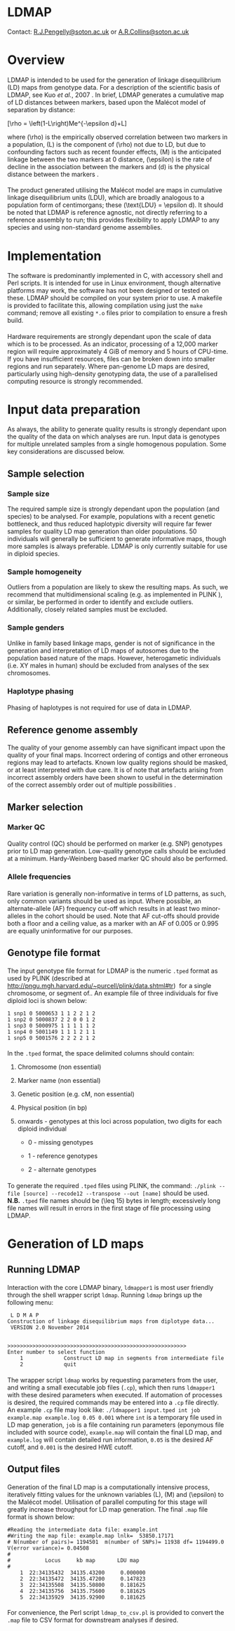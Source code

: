 # LDMAP

Contact: [R.J.Pengelly@soton.ac.uk](mailto:r.j.pengelly@soton.ac.uk) or [A.R.Collins@soton.ac.uk](mailto:a.r.collins@soton.ac.uk)

Overview
========

#### 

LDMAP is intended to be used for the generation of linkage disequilibrium (LD) maps from genotype data. For a description of the scientific basis of LDMAP, see Kuo *et al.*, 2007 . In brief, LDMAP generates a cumulative map of LD distances between markers, based upon the Mal<span>é</span>cot model of separation by distance:

\[\rho = \left(1-L\right)Me^{-\epsilon d}+L\]

where \(\rho\) is the empirically observed correlation between two markers in a population, \(L\) is the component of \(\rho\) not due to LD, but due to confounding factors such as recent founder effects, \(M\) is the anticipated linkage between the two markers at 0 distance, \(\epsilon\) is the rate of decline in the association between the markers and \(d\) is the physical distance between the markers .

#### 

The product generated utilising the Mal<span>é</span>cot model are maps in cumulative linkage disequilibrium units (LDU), which are broadly analogous to a population form of centimorgans; these \(\text{LDU} = \epsilon d\). It should be noted that LDMAP is reference agnostic, not directly referring to a reference assembly to run; this provides flexibility to apply LDMAP to any species and using non-standard genome assemblies.

Implementation
==============

#### 

The software is predominantly implemented in C, with accessory shell and Perl scripts. It is intended for use in Linux environment, though alternative platforms may work, the software has not been designed or tested on these. LDMAP should be compiled on your system prior to use. A makefile is provided to facilitate this, allowing compilation using just the `make` command; remove all existing `*.o` files prior to compilation to ensure a fresh build.

#### 

Hardware requirements are strongly dependant upon the scale of data which is to be processed. As an indicator, processing of a 12,000 marker region will require approximately 4 GiB of memory and 5 hours of CPU-time. If you have insufficient resources, files can be broken down into smaller regions and run separately. Where pan-genome LD maps are desired, particularly using high-density genotyping data, the use of a parallelised computing resource is strongly recommended.

Input data preparation
======================

#### 

As always, the ability to generate quality results is strongly dependant upon the quality of the data on which analyses are run. Input data is genotypes for multiple unrelated samples from a single homogenous population. Some key considerations are discussed below.

Sample selection
----------------

### Sample size

The required sample size is strongly dependant upon the population (and species) to be analysed. For example, populations with a recent genetic bottleneck, and thus reduced haplotypic diversity will require far fewer samples for quality LD map generation than older populations. 50 individuals will generally be sufficient to generate informative maps, though more samples is always preferable. LDMAP is only currently suitable for use in diploid species.

### Sample homogeneity

Outliers from a population are likely to skew the resulting maps. As such, we recommend that multidimensional scaling (e.g. as implemented in PLINK ), or similar, be performed in order to identify and exclude outliers. Additionally, closely related samples must be excluded.

### Sample genders

Unlike in family based linkage maps, gender is not of significance in the generation and interpretation of LD maps of autosomes due to the population based nature of the maps. However, heterogametic individuals (i.e. XY males in human) should be excluded from analyses of the sex chromosomes.

### Haplotype phasing

#### 

Phasing of haplotypes is not required for use of data in LDMAP.

Reference genome assembly
-------------------------

#### 

The quality of your genome assembly can have significant impact upon the quality of your final maps. Incorrect ordering of contigs and other erroneous regions may lead to artefacts. Known low quality regions should be masked, or at least interpreted with due care. It is of note that artefacts arising from incorrect assembly orders have been shown to useful in the determination of the correct assembly order out of multiple possibilities .

Marker selection
----------------

### Marker QC

#### 

Quality control (QC) should be performed on marker (e.g. SNP) genotypes prior to LD map generation. Low-quality genotype calls should be excluded at a minimum. Hardy-Weinberg based marker QC should also be performed.

### Allele frequencies

#### 

Rare variation is generally non-informative in terms of LD patterns, as such, only common variants should be used as input. Where possible, an alternate-allele (AF) frequency cut-off which results in at least two minor-alleles in the cohort should be used. Note that AF cut-offs should provide both a floor and a ceiling value, as a marker with an AF of 0.005 or 0.995 are equally uninformative for our purposes.

Genotype file format
--------------------

#### 

The input genotype file format for LDMAP is the numeric `.tped` format as used by PLINK (described at <http://pngu.mgh.harvard.edu/~purcell/plink/data.shtml#tr>)  for a single chromosome, or segment of.. An example file of three individuals for five diploid loci is shown below:

    1 snp1 0 5000653 1 1 2 2 1 2 
    1 snp2 0 5000837 2 2 0 0 1 2
    1 snp3 0 5000975 1 1 1 1 1 2
    1 snp4 0 5001149 1 1 1 2 1 1
    1 snp5 0 5001576 2 2 2 2 1 2

#### 

In the `.tped` format, the space delimited columns should contain:

1.  Chromosome (non essential)

2.  Marker name (non essential)

3.  Genetic position (e.g. cM, non essential)

4.  Physical position (in bp)

5.  onwards - genotypes at this loci across population, two digits for each diploid individual

    -   0 - missing genotypes

    -   1 - reference genotypes

    -   2 - alternate genotypes

#### 

To generate the required `.tped` files using PLINK, the command:
`./plink --file [source] --recode12 --transpose --out [name]`
should be used. **N.B.** `.tped` file names should be \(\leq 15\) bytes in length; excessively long file names will result in errors in the first stage of file processing using LDMAP.

Generation of LD maps
=====================

Running LDMAP
-------------

#### 

Interaction with the core LDMAP binary, `ldmapper1` is most user friendly through the shell wrapper script `ldmap`. Running `ldmap` brings up the following menu:

     L D M A P        
    Construction of linkage disequilibrium maps from diplotype data...
     VERSION 2.0 November 2014  
      
      
    >>>>>>>>>>>>>>>>>>>>>>>>>>>>>>>>>>>>>>>>>>>>>>>>>>>>>>>>>
    Enter number to select function 
        1             Construct LD map in segments from intermediate file  
        2             quit      

#### 

The wrapper script `ldmap` works by requesting parameters from the user, and writing a small executable job files (`.cp`), which then runs `ldmapper1` with these desired parameters when executed. If automation of processes is desired, the required commands may be entered into a `.cp` file directly. An example `.cp` file may look like:
`./ldmapper1 input.tped int job example.map example.log 0.05 0.001`
where `int` is a temporary file used in LD map generation, `job` is a file containing run parameters (eponymous file included with source code), `example.map` will contain the final LD map, and `example.log` will contain detailed run information, `0.05` is the desired AF cutoff, and `0.001` is the desired HWE cutoff.

Output files
------------

#### 

Generation of the final LD map is a computationally intensive process, iteratively fitting values for the unknown variables \(L\), \(M\) and \(\epsilon\) to the Mal<span>é</span>cot model. Utilisation of parallel computing for this stage will greatly increase throughput for LD map generation. The final `.map` file format is shown below:

    #Reading the intermediate data file: example.int 
    #Writing the map file: example.map lnlk=  53850.17171
    # N(number of pairs)= 1194501  m(number of SNPs)= 11938 df= 1194499.0 V(error variance)= 0.04508
    #                                                                           
    #           Locus     kb map       LDU map                                 
    # 
        1  22:34135432  34135.43200     0.000000                                                     
        2  22:34135472  34135.47200     0.147823                                                     
        3  22:34135508  34135.50800     0.181625                                                     
        4  22:34135756  34135.75600     0.181625                                                     
        5  22:34135929  34135.92900     0.181625                                                         

#### 

For convenience, the Perl script `ldmap_to_csv.pl` is provided to convert the `.map` file to CSV format for downstream analyses if desired.
